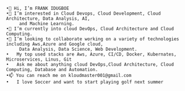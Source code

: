 	•👋 Hi, I’m FRANK IDUGBOE
	•👀 I’m interested in Cloud Devops, Cloud Development, Cloud Architecture, Data Analysis, AI,
	     and Machine Learning. 
	•🌱 I’m currently into cloud DevOps, Cloud Architecture and Cloud Computing.
	•💞️ I’m looking to collaborate working on a variety of technologies including Aws,Azure and Google cloud, 
	     Data Analysis, Data Science, Web Development.
	•   My top used stacks are Aws, Azure, CI/CD, Docker, Kubernates, Microservices, Linus, Git
	•   Ask me about anything cloud DevOps,Cloud Architecture, Cloud Computing, Database and Automation.
	•📫 You can reach me on kloudmaster001@gmail.com
	•   I love Soccer and want to start playing golf next summer
